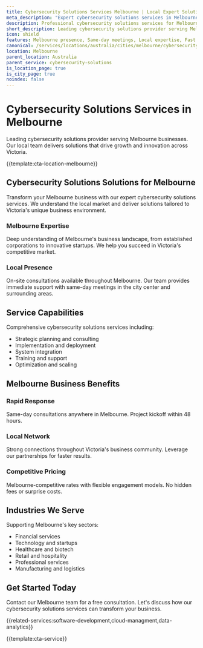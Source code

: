 ```yaml
---
title: Cybersecurity Solutions Services Melbourne | Local Expert Solutions
meta_description: "Expert cybersecurity solutions services in Melbourne. Local team, same-day consultations, proven results. Transform your business today."
description: Professional cybersecurity solutions services for Melbourne businesses
short_description: Leading cybersecurity solutions provider serving Melbourne and Victoria.
icon: shield
features: Melbourne presence, Same-day meetings, Local expertise, Fast deployment, Competitive rates, Proven track record
canonical: /services/locations/australia/cities/melbourne/cybersecurity-solutions-melbourne.html
location: Melbourne
parent_location: Australia
parent_service: cybersecurity-solutions
is_location_page: true
is_city_page: true
noindex: false
---
```


# Cybersecurity Solutions Services in Melbourne

Leading cybersecurity solutions provider serving Melbourne businesses. Our local team delivers solutions that drive growth and innovation across Victoria.

{{template:cta-location-melbourne}}

## Cybersecurity Solutions Solutions for Melbourne

Transform your Melbourne business with our expert cybersecurity solutions services. We understand the local market and deliver solutions tailored to Victoria's unique business environment.

### Melbourne Expertise

Deep understanding of Melbourne's business landscape, from established corporations to innovative startups. We help you succeed in Victoria's competitive market.

### Local Presence

On-site consultations available throughout Melbourne. Our team provides immediate support with same-day meetings in the city center and surrounding areas.

## Service Capabilities

Comprehensive cybersecurity solutions services including:
- Strategic planning and consulting
- Implementation and deployment
- System integration
- Training and support
- Optimization and scaling

## Melbourne Business Benefits

### Rapid Response
Same-day consultations anywhere in Melbourne. Project kickoff within 48 hours.

### Local Network
Strong connections throughout Victoria's business community. Leverage our partnerships for faster results.

### Competitive Pricing
Melbourne-competitive rates with flexible engagement models. No hidden fees or surprise costs.

## Industries We Serve

Supporting Melbourne's key sectors:
- Financial services
- Technology and startups
- Healthcare and biotech
- Retail and hospitality
- Professional services
- Manufacturing and logistics

## Get Started Today

Contact our Melbourne team for a free consultation. Let's discuss how our cybersecurity solutions services can transform your business.

{{related-services:software-development,cloud-managment,data-analytics}}

{{template:cta-service}}
